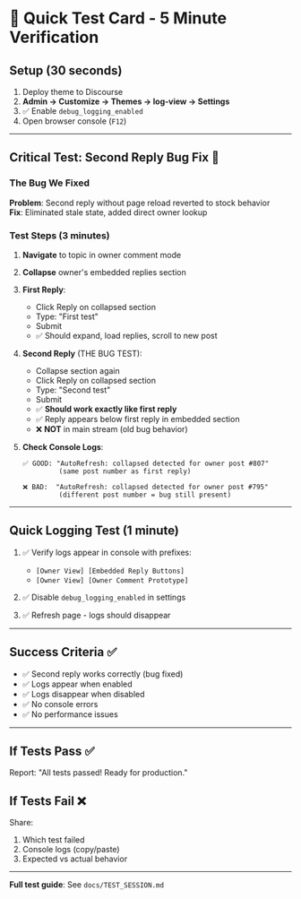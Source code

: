 # 🧪 Quick Test Card - 5 Minute Verification

## Setup (30 seconds)
1. Deploy theme to Discourse
2. **Admin → Customize → Themes → log-view → Settings**
3. ✅ Enable `debug_logging_enabled`
4. Open browser console (`F12`)

---

## Critical Test: Second Reply Bug Fix 🎯

### The Bug We Fixed
**Problem**: Second reply without page reload reverted to stock behavior  
**Fix**: Eliminated stale state, added direct owner lookup

### Test Steps (3 minutes)

1. **Navigate** to topic in owner comment mode
2. **Collapse** owner's embedded replies section
3. **First Reply**:
   - Click Reply on collapsed section
   - Type: "First test"
   - Submit
   - ✅ Should expand, load replies, scroll to new post

4. **Second Reply** (THE BUG TEST):
   - Collapse section again
   - Click Reply on collapsed section
   - Type: "Second test"
   - Submit
   - ✅ **Should work exactly like first reply**
   - ✅ Reply appears below first reply in embedded section
   - ❌ **NOT** in main stream (old bug behavior)

5. **Check Console Logs**:
   ```
   ✅ GOOD: "AutoRefresh: collapsed detected for owner post #807"
            (same post number as first reply)
   
   ❌ BAD:  "AutoRefresh: collapsed detected for owner post #795"
            (different post number = bug still present)
   ```

---

## Quick Logging Test (1 minute)

1. ✅ Verify logs appear in console with prefixes:
   - `[Owner View] [Embedded Reply Buttons]`
   - `[Owner View] [Owner Comment Prototype]`

2. ✅ Disable `debug_logging_enabled` in settings

3. ✅ Refresh page - logs should disappear

---

## Success Criteria ✅

- ✅ Second reply works correctly (bug fixed)
- ✅ Logs appear when enabled
- ✅ Logs disappear when disabled
- ✅ No console errors
- ✅ No performance issues

---

## If Tests Pass ✅

Report: "All tests passed! Ready for production."

## If Tests Fail ❌

Share:
1. Which test failed
2. Console logs (copy/paste)
3. Expected vs actual behavior

---

**Full test guide**: See `docs/TEST_SESSION.md`

